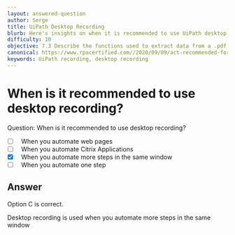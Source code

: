 ```yaml
---
layout: answered-question
author: Serge
title: UiPath Desktop Recording
blurb: Here's insights on when it is recommended to use UiPath desktop recording.
difficulty: 10
objective: 7.3 Describe the functions used to extract data from a .pdf file; for example, using OCR
canonical: https://www.rpacertified.com//2020/09/09/act-recommended-for-desktop-reocording.html
keywords: UiPath recording, desktop recording
---
```


<h1>When is it recommended to use desktop recording?</h1>

Question:  When is it recommended to use desktop recording?

 - [ ] &nbsp;  When you automate web pages
 - [ ] &nbsp;  When you automate Citrix Applications
 - [X] &nbsp;  When you automate more steps in the same window
 - [ ] &nbsp;  When you automate one step

## Answer

Option C is correct.

Desktop recording is used when you automate more steps in the same window

